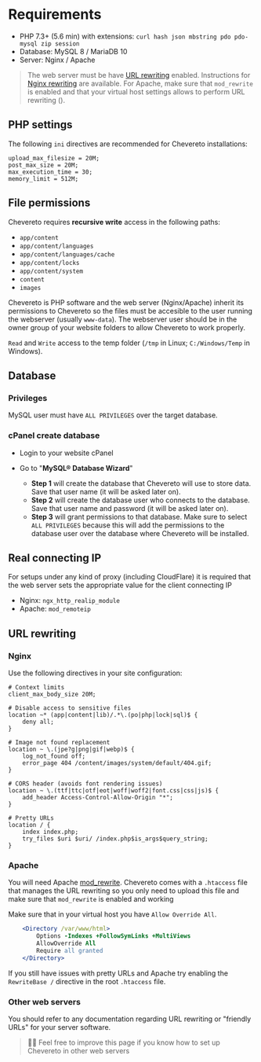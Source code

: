 # Requirements

- PHP 7.3+ (5.6 min) with extensions: `curl hash json mbstring pdo pdo-mysql zip session`
- Database: MySQL 8 / MariaDB 10
- Server: Nginx / Apache

> The web server must be have [URL rewriting](#URL-rewriting) enabled. Instructions for [Nginx rewriting](#Nginx) are available. For Apache, make sure that `mod_rewrite` is enabled and that your virtual host settings allows to perform URL rewriting ().

## PHP settings

The following `ini` directives are recommended for Chevereto installations:

```
upload_max_filesize = 20M;
post_max_size = 20M;
max_execution_time = 30;
memory_limit = 512M;
```

## File permissions

Chevereto requires **recursive write** access in the following paths:

- `app/content`
- `app/content/languages`
- `app/content/languages/cache`
- `app/content/locks`
- `app/content/system`
- `content`
- `images`

Chevereto is PHP software and the web server (Nginx/Apache) inherit its permissions to Chevereto so the files must be accesible to the user running the webserver (usually `www-data`). The webserver user should be in the owner group of your website folders to allow Chevereto to work properly.

`Read` and `Write` access to the temp folder (`/tmp` in Linux; `C:/Windows/Temp` in Windows).

## Database

### Privileges

MySQL user must have `ALL PRIVILEGES` over the target database.

### cPanel create database

- Login to your website cPanel
- Go to "**MySQL® Database Wizard**"

  - **Step 1** will create the database that Chevereto will use to store data. Save that user name (it will be asked later on).
  - **Step 2** will create the database user who connects to the database. Save that user name and password (it will be asked later on).
  - **Step 3** will grant permissions to that database. Make sure to select `ALL PRIVILEGES` because this will add the permissions to the database user over the database where Chevereto will be installed.

## Real connecting IP

For setups under any kind of proxy (including CloudFlare) it is required that the web server sets the appropriate value for the client connecting IP

- Nginx: `ngx_http_realip_module`
- Apache: `mod_remoteip`

## URL rewriting

### Nginx

Use the following directives in your site configuration:

```nginx
# Context limits
client_max_body_size 20M;

# Disable access to sensitive files
location ~* (app|content|lib)/.*\.(po|php|lock|sql)$ {
    deny all;
}

# Image not found replacement
location ~ \.(jpe?g|png|gif|webp)$ {
    log_not_found off;
    error_page 404 /content/images/system/default/404.gif;
}

# CORS header (avoids font rendering issues)
location ~ \.(ttf|ttc|otf|eot|woff|woff2|font.css|css|js)$ {
    add_header Access-Control-Allow-Origin "*";
}

# Pretty URLs
location / {
    index index.php;
    try_files $uri $uri/ /index.php$is_args$query_string;
}
```

### Apache

You will need Apache [mod_rewrite](https://httpd.apache.org/docs/current/mod/mod_rewrite.html). Chevereto comes with a `.htaccess` file that manages the URL rewriting so you only need to upload this file and make sure that `mod_rewrite` is enabled and working

Make sure that in your virtual host you have `Allow Override All`.

```apache
    <Directory /var/www/html>
        Options -Indexes +FollowSymLinks +MultiViews
        AllowOverride All
        Require all granted
    </Directory>
```

If you still have issues with pretty URLs and Apache try enabling the `RewriteBase /` directive in the root `.htaccess` file. 

### Other web servers

You should refer to any documentation regarding URL rewriting or "friendly URLs" for your server software.

> 🧔🏾 Feel free to improve this page if you know how to set up Chevereto in other web servers